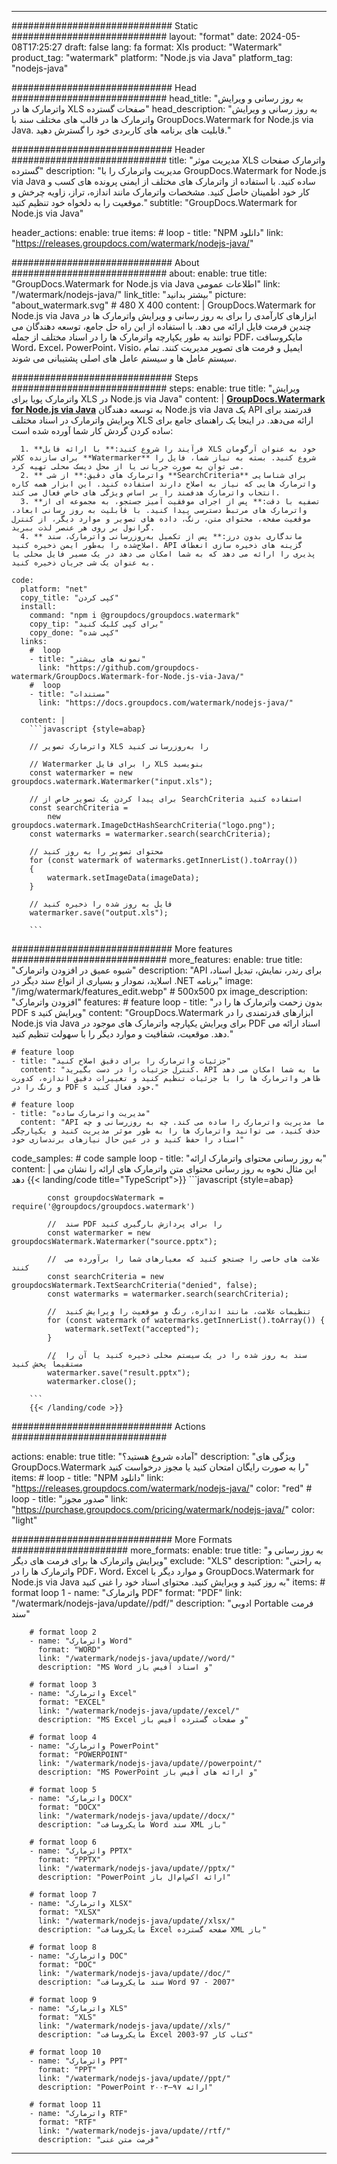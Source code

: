 
---
############################# Static ############################
layout: "format"
date:  2024-05-08T17:25:27
draft: false
lang: fa
format: Xls
product: "Watermark"
product_tag: "watermark"
platform: "Node.js via Java"
platform_tag: "nodejs-java"

############################# Head ############################
head_title: "به روز رسانی و ویرایش واترمارک ها در XLS صفحات گسترده"
head_description: "به روز رسانی و ویرایش واترمارک ها در قالب های مختلف سند با GroupDocs.Watermark for Node.js via Java. قابلیت های برنامه های کاربردی خود را گسترش دهید."

############################# Header ############################
title: "مدیریت موثر XLS واترمارک صفحات گسترده" 
description: "مدیریت واترمارک را با GroupDocs.Watermark for Node.js via Java ساده کنید. با استفاده از واترمارک های مختلف از ایمنی پرونده های کسب و کار خود اطمینان حاصل کنید. مشخصات واترمارک مانند اندازه، تراز، زاویه چرخش و موقعیت را به دلخواه خود تنظیم کنید."
subtitle: "GroupDocs.Watermark for Node.js via Java" 

header_actions:
  enable: true
  items:
    #  loop
    - title: "NPM دانلود"
      link: "https://releases.groupdocs.com/watermark/nodejs-java/"
      
############################# About ############################
about:
    enable: true
    title: "GroupDocs.Watermark for Node.js via Java اطلاعات عمومی"
    link: "/watermark/nodejs-java/"
    link_title: "بیشتر بدانید"
    picture: "about_watermark.svg" # 480 X 400
    content: |
       GroupDocs.Watermark for Node.js via Java ابزارهای کارآمدی را برای به روز رسانی و ویرایش واترمارک ها در چندین فرمت فایل ارائه می دهد. با استفاده از این راه حل جامع، توسعه دهندگان می توانند به طور یکپارچه واترمارک ها را در اسناد مختلف از جمله PDF، مایکروسافت Word، Excel، PowerPoint، Visio، ایمیل و فرمت های تصویر مدیریت کنند. تمام سیستم عامل ها و سیستم عامل های اصلی پشتیبانی می شوند.

############################# Steps ############################
steps:
    enable: true
    title: "ویرایش واترمارک پویا برای XLS در Node.js via Java"
    content: |
      **[GroupDocs.Watermark for Node.js via Java](https://products.groupdocs.com/watermark/nodejs-java/)** به توسعه دهندگان Node.js via Java یک API قدرتمند برای ویرایش واترمارک در اسناد مختلف XLS ارائه می‌دهد. در اینجا یک راهنمای جامع برای ساده کردن گردش کار شما آورده شده است:
      
      1. **فرآیند را شروع کنید:** با ارائه فایل XLS خود به عنوان آرگومان برای سازنده کلاس **Watermarker** شروع کنید. بسته به نیاز شما، فایل را می توان به صورت جریانی یا از محل دیسک محلی تهیه کرد.
      2. ** واترمارک های دقیق:** از شی **SearchCriteria** برای شناسایی واترمارک هایی که نیاز به اصلاح دارند استفاده کنید. این ابزار همه کاره انتخاب واترمارک هدفمند را بر اساس ویژگی های خاص فعال می کند.
      3. **تصفیه با دقت:** پس از اجرای موفقیت آمیز جستجو، به مجموعه ای از واترمارک های مرتبط دسترسی پیدا کنید. با قابلیت به روز رسانی ابعاد، موقعیت صفحه، محتوای متن، رنگ، داده های تصویر و موارد دیگر، از کنترل گرانول بر روی هر عنصر لذت ببرید.
      4. ** ماندگاری بدون درز:** پس از تکمیل به‌روزرسانی واترمارک، سند اصلاح‌شده را به‌طور ایمن ذخیره کنید. API گزینه های ذخیره سازی انعطاف پذیری را ارائه می دهد که به شما امکان می دهد در یک مسیر فایل محلی یا به عنوان یک شی جریان ذخیره کنید.
   
    code:
      platform: "net"
      copy_title: "کپی کردن"
      install:
        command: "npm i @groupdocs/groupdocs.watermark"
        copy_tip: "برای کپی کلیک کنید"
        copy_done: "کپی شده"
      links:
        #  loop
        - title: "نمونه های بیشتر"
          link: "https://github.com/groupdocs-watermark/GroupDocs.Watermark-for-Node.js-via-Java/"
        #  loop
        - title: "مستندات"
          link: "https://docs.groupdocs.com/watermark/nodejs-java/"
          
      content: |
        ```javascript {style=abap}

        // واترمارک تصویر XLS را به‌روزرسانی کنید

        // Watermarker را برای فایل XLS بنویسید
        const watermarker = new groupdocs.watermark.Watermarker("input.xls");

        // برای پیدا کردن یک تصویر خاص از SearchCriteria استفاده کنید
        const searchCriteria = 
            new groupdocs.watermark.ImageDctHashSearchCriteria("logo.png");
        const watermarks = watermarker.search(searchCriteria);
        
        // محتوای تصویر را به روز کنید
        for (const watermark of watermarks.getInnerList().toArray())
        {
            watermark.setImageData(imageData);
        }

        // فایل به روز شده را ذخیره کنید
        watermarker.save("output.xls");
        
        ```            

############################# More features ############################
more_features:
  enable: true
  title: "شیوه عمیق در افزودن واترمارک"
  description: "API برای رندر، نمایش، تبدیل اسناد، اسلاید، نمودار و بسیاری از انواع سند دیگر در .NET برنامه"
  image: "/img/watermark/features_edit.webp" # 500x500 px
  image_description: "افزودن واترمارک"
  features:
    # feature loop
    - title: "بدون زحمت واترمارک ها را در PDF s ویرایش کنید"
      content: "GroupDocs.Watermark ابزارهای قدرتمندی را در Node.js via Java برای ویرایش یکپارچه واترمارک های موجود در PDF اسناد ارائه می دهد. موقعیت، شفافیت و موارد دیگر را با سهولت تنظیم کنید."

    # feature loop
    - title: "جزئیات واترمارک را برای دقیق اصلاح کنید"
      content: "کنترل جزئیات را در دست بگیرید. API ما به شما امکان می دهد ظاهر واترمارک ها را با جزئیات تنظیم کنید و تغییرات دقیق اندازه، کدورت و رنگ را در PDF s خود فعال کنید."

    # feature loop
    - title: "مدیریت واترمارک ساده"
      content: "API ما مدیریت واترمارک را ساده می کند. چه به روزرسانی و چه حذف کنید، می توانید واترمارک ها را به طور موثر مدیریت کنید و یکپارچگی اسناد را حفظ کنید و در عین حال نیازهای برندسازی خود"
      
  code_samples:
    # code sample loop
    - title: "به روز رسانی محتوای واترمارک ارائه"
      content: |
        این مثال نحوه به روز رسانی محتوای متن واترمارک های ارائه را نشان می دهد
        {{< landing/code title="TypeScript">}}
        ```javascript {style=abap}
        
            const groupdocsWatermark = require('@groupdocs/groupdocs.watermark')

            //  سند PDF را برای پردازش بارگیری کنید
            const watermarker = new groupdocsWatermark.Watermarker("source.pptx");

            //  علامت های خاصی را جستجو کنید که معیارهای شما را برآورده می کنند
            const searchCriteria = new groupdocsWatermark.TextSearchCriteria("denied", false);
            const watermarks = watermarker.search(searchCriteria);
  
            //  تنظیمات علامت، مانند اندازه، رنگ و موقعیت را ویرایش کنید
            for (const watermark of watermarks.getInnerList().toArray()) {
                watermark.setText("accepted");
            }

            //  سند به روز شده را در یک سیستم محلی ذخیره کنید یا آن را مستقیماً پخش کنید
            watermarker.save("result.pptx");
            watermarker.close();

        ```
        {{< /landing/code >}}


############################# Actions ############################

actions:
  enable: true
  title: "آماده شروع هستید؟"
  description: "ویژگی های GroupDocs.Watermark را به صورت رایگان امتحان کنید یا مجوز درخواست کنید"
  items:
    #  loop
    - title: "NPM دانلود"
      link: "https://releases.groupdocs.com/watermark/nodejs-java/"
      color: "red"
        #  loop
    - title: "صدور مجوز"
      link: "https://purchase.groupdocs.com/pricing/watermark/nodejs-java/"
      color: "light"


############################# More Formats #####################
more_formats:
    enable: true
    title: "به روز رسانی و ویرایش واترمارک ها برای فرمت های دیگر"
    exclude: "XLS"
    description: "به راحتی واترمارک ها را در PDF، Word، Excel و موارد دیگر با GroupDocs.Watermark for Node.js via Java به روز کنید و ویرایش کنید. محتوای اسناد خود را غنی کنید"
    items: 
        # format loop 1
        - name: "واترمارک PDF"
          format: "PDF"
          link: "/watermark/nodejs-java/update//pdf/"
          description: "ادوبی Portable فرمت سند"

        # format loop 2
        - name: "واترمارک Word"
          format: "WORD"
          link: "/watermark/nodejs-java/update//word/"
          description: "MS Word و اسناد آفیس باز"
          
        # format loop 3
        - name: "واترمارک Excel"
          format: "EXCEL"
          link: "/watermark/nodejs-java/update//excel/"
          description: "MS Excel و صفحات گسترده آفیس باز"

        # format loop 4
        - name: "واترمارک PowerPoint"
          format: "POWERPOINT"
          link: "/watermark/nodejs-java/update//powerpoint/"
          description: "MS PowerPoint و ارائه های آفیس باز"

        # format loop 5
        - name: "واترمارک DOCX"
          format: "DOCX"
          link: "/watermark/nodejs-java/update//docx/"
          description: "مایکروسافت Word سند XML باز"
          
        # format loop 6
        - name: "واترمارک PPTX"
          format: "PPTX"
          link: "/watermark/nodejs-java/update//pptx/"
          description: "PowerPoint ارائه اکس‌ام‌ال باز"
          
        # format loop 7
        - name: "واترمارک XLSX"
          format: "XLSX"
          link: "/watermark/nodejs-java/update//xlsx/"
          description: "مایکروسافت Excel صفحه گسترده XML باز"

        # format loop 8
        - name: "واترمارک DOC"
          format: "DOC"
          link: "/watermark/nodejs-java/update//doc/"
          description: "سند مایکروسافت Word 97 - 2007"

        # format loop 9
        - name: "واترمارک XLS"
          format: "XLS"
          link: "/watermark/nodejs-java/update//xls/"
          description: "مایکروسافت Excel کتاب کار 97-2003"

        # format loop 10
        - name: "واترمارک PPT"
          format: "PPT"
          link: "/watermark/nodejs-java/update//ppt/"
          description: "PowerPoint ارائه ۹۷—۲۰۰۳"

        # format loop 11
        - name: "واترمارک RTF"
          format: "RTF"
          link: "/watermark/nodejs-java/update//rtf/"
          description: "فرمت متن غنی"

---